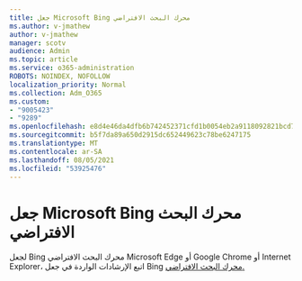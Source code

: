 ```yaml
---
title: جعل Microsoft Bing محرك البحث الافتراضي
ms.author: v-jmathew
author: v-jmathew
manager: scotv
audience: Admin
ms.topic: article
ms.service: o365-administration
ROBOTS: NOINDEX, NOFOLLOW
localization_priority: Normal
ms.collection: Adm_O365
ms.custom:
- "9005423"
- "9289"
ms.openlocfilehash: e8d4e46da4dfb6b742452371cfd1b0054eb2a9118092821bcd7b66ef4121d02f
ms.sourcegitcommit: b5f7da89a650d2915dc652449623c78be6247175
ms.translationtype: MT
ms.contentlocale: ar-SA
ms.lasthandoff: 08/05/2021
ms.locfileid: "53925476"
---
```

# <a name="make-microsoft-bing-your-default-search-engine"></a>جعل Microsoft Bing محرك البحث الافتراضي

لجعل Bing محرك البحث الافتراضي Microsoft Edge أو Google Chrome أو Internet Explorer، اتبع الإرشادات الواردة في جعل Bing [محرك البحث الافتراضي.](https://go.microsoft.com/fwlink/?linkid=2148834)
